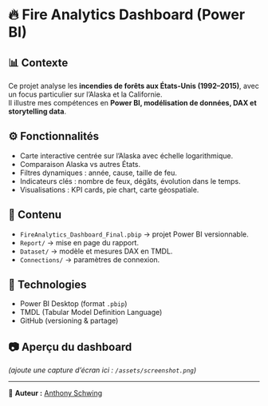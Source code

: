 # 🔥 Fire Analytics Dashboard (Power BI)

## 📊 Contexte
Ce projet analyse les **incendies de forêts aux États-Unis (1992–2015)**, avec un focus particulier sur l’Alaska et la Californie.  
Il illustre mes compétences en **Power BI, modélisation de données, DAX et storytelling data**.

## ⚙️ Fonctionnalités
- Carte interactive centrée sur l’Alaska avec échelle logarithmique.
- Comparaison Alaska vs autres États.
- Filtres dynamiques : année, cause, taille de feu.
- Indicateurs clés : nombre de feux, dégâts, évolution dans le temps.
- Visualisations : KPI cards, pie chart, carte géospatiale.

## 📁 Contenu
- `FireAnalytics_Dashboard_Final.pbip` → projet Power BI versionnable.
- `Report/` → mise en page du rapport.
- `Dataset/` → modèle et mesures DAX en TMDL.
- `Connections/` → paramètres de connexion.

## 🚀 Technologies
- Power BI Desktop (format `.pbip`)
- TMDL (Tabular Model Definition Language)
- GitHub (versioning & partage)

## 📷 Aperçu du dashboard
*(ajoute une capture d’écran ici : `/assets/screenshot.png`)*

---

👤 **Auteur :** [Anthony Schwing](https://github.com/anthonyschwing)  
